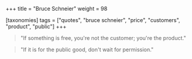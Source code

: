+++
title = "Bruce Schneier"
weight = 98

[taxonomies]
tags = ["quotes", "bruce schneier", "price", "customers", "product", "public"]
+++

> "If something is free, you're not the customer; you're the product."

> "If it is for the public good, don't wait for permission."
